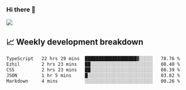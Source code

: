 ### Hi there 👋
<img align="center" src="https://github-readme-stats.vercel.app/api?username=Tumao727&show_icons=true&hide_title=true&theme=dracula" />


## 📈 Weekly development breakdown
<!--START_SECTION:waka-->

```txt
TypeScript   22 hrs 29 mins  ███████████████████▓░░░░░   78.76 %
Ezhil        2 hrs 23 mins   ██░░░░░░░░░░░░░░░░░░░░░░░   08.40 %
CSS          2 hrs 23 mins   ██░░░░░░░░░░░░░░░░░░░░░░░   08.39 %
JSON         1 hr 5 mins     █░░░░░░░░░░░░░░░░░░░░░░░░   03.82 %
Markdown     4 mins          ░░░░░░░░░░░░░░░░░░░░░░░░░   00.26 %
```

<!--END_SECTION:waka-->